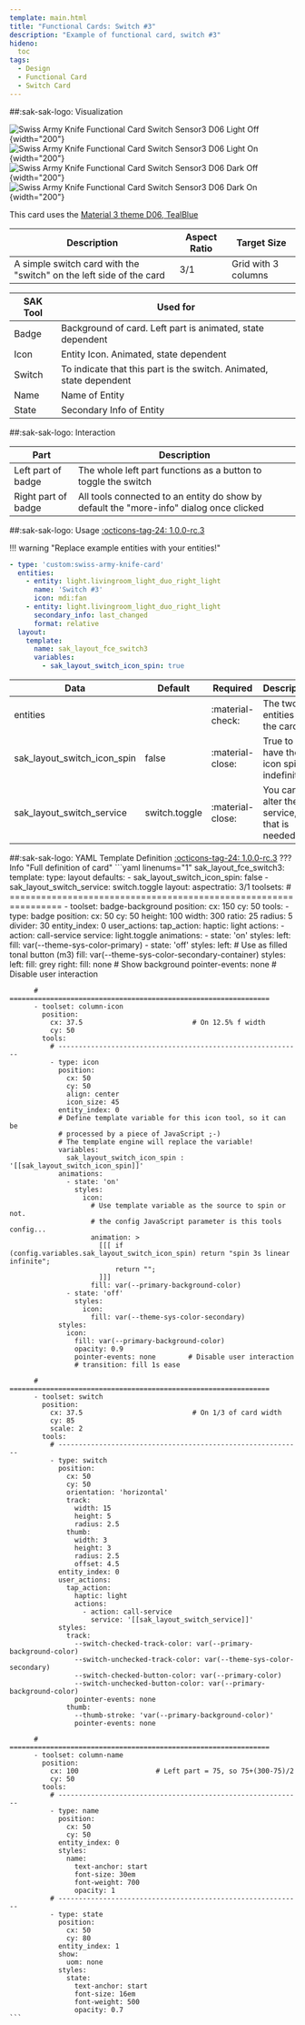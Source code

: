 ```yaml
---
template: main.html
title: "Functional Cards: Switch #3"
description: "Example of functional card, switch #3"
hideno:
  toc
tags:
  - Design
  - Functional Card
  - Switch Card
---
```

<!-- GT/GL -->
##:sak-sak-logo: Visualization

![Swiss Army Knife Functional Card Switch Sensor3 D06 Light Off](../assets/screenshots/sak-functional-card-12-switch3-theme-d06-light-off.png){width="200"}
![Swiss Army Knife Functional Card Switch Sensor3 D06 Light On](../assets/screenshots/sak-functional-card-12-switch3-theme-d06-light-on.png){width="200"}
<br>![Swiss Army Knife Functional Card Switch Sensor3 D06 Dark Off](../assets/screenshots/sak-functional-card-12-switch3-theme-d06-dark-off.png){width="200"}
![Swiss Army Knife Functional Card Switch Sensor3 D06 Dark On](../assets/screenshots/sak-functional-card-12-switch3-theme-d06-dark-on.png){width="200"}

This card uses the [Material 3 theme D06, TealBlue][ham3-d06-url]

| Description| Aspect Ratio| Target Size |
|-|-|-|
| A simple switch card with the "switch" on the left side of the card | 3/1 | Grid with 3 columns |

| SAK Tool| Used for |
|-|-|
| Badge | Background of card. Left part is animated, state dependent|
| Icon | Entity Icon. Animated, state dependent|
| Switch | To indicate that this part is the switch. Animated, state dependent|
| Name | Name of Entity|
| State | Secondary Info of Entity|

##:sak-sak-logo: Interaction

| Part | Description|
|-|-|
| Left part of badge | The whole left part functions as a button to toggle the switch |
| Right part of badge | All tools connected to an entity do show by default the "more-info" dialog once clicked |

##:sak-sak-logo: Usage
[:octicons-tag-24: 1.0.0-rc.3][github-releases]

!!! warning "Replace example entities with your entities!"

```yaml linenums="1"
- type: 'custom:swiss-army-knife-card'
  entities:
    - entity: light.livingroom_light_duo_right_light
      name: 'Switch #3'
      icon: mdi:fan
    - entity: light.livingroom_light_duo_right_light
      secondary_info: last_changed
      format: relative
  layout:
    template:
      name: sak_layout_fce_switch3
      variables:
        - sak_layout_switch_icon_spin: true
```

| Data | Default| Required | Description |
|-|-|-|-|
| entities |  | :material-check: | The two entities on the card |
| sak_layout_switch_icon_spin | false | :material-close: | True to have the icon spin indefinitely |
| sak_layout_switch_service | switch.toggle | :material-close: | You can alter the service, if that is needed... |

##:sak-sak-logo: YAML Template Definition
[:octicons-tag-24: 1.0.0-rc.3][github-releases]
??? Info "Full definition of card"
    ```yaml linenums="1"
    sak_layout_fce_switch3:
      template:
        type: layout
        defaults: 
          - sak_layout_switch_icon_spin: false
          - sak_layout_switch_service: switch.toggle
      layout:
        aspectratio: 3/1
        toolsets:
          # ================================================================
          - toolset: badge-background
            position:
              cx: 150
              cy: 50
            tools:
              - type: badge
                position:
                  cx: 50
                  cy: 50
                  height: 100
                  width: 300
                  ratio: 25
                  radius: 5
                  divider: 30
                entity_index: 0
                user_actions:
                  tap_action:
                    haptic: light
                    actions:
                      - action: call-service
                        service: light.toggle
                animations:
                  - state: 'on'
                    styles:
                      left:
                        fill: var(--theme-sys-color-primary)
                  - state: 'off'
                    styles:
                      left:                     # Use as filled tonal button (m3)
                        fill: var(--theme-sys-color-secondary-container)
                styles:
                  left:
                    fill: grey
                  right:
                    fill: none                  # Show background
                    pointer-events: none        # Disable user interaction

          # ================================================================
          - toolset: column-icon
            position:
              cx: 37.5                           # On 12.5% f width
              cy: 50
            tools:
              # ------------------------------------------------------------
              - type: icon
                position:
                  cx: 50
                  cy: 50
                  align: center
                  icon_size: 45
                entity_index: 0
                # Define template variable for this icon tool, so it can be
                # processed by a piece of JavaScript ;-)
                # The template engine will replace the variable!
                variables:
                  sak_layout_switch_icon_spin : '[[sak_layout_switch_icon_spin]]'
                animations:
                  - state: 'on'
                    styles:
                      icon:
                        # Use template variable as the source to spin or not.
                        # the config JavaScript parameter is this tools config...
                        animation: >
                          [[[ if (config.variables.sak_layout_switch_icon_spin) return "spin 3s linear infinite";
                              return "";
                          ]]]
                        fill: var(--primary-background-color)
                  - state: 'off'
                    styles:
                      icon:
                        fill: var(--theme-sys-color-secondary)
                styles:
                  icon:
                    fill: var(--primary-background-color)
                    opacity: 0.9
                    pointer-events: none        # Disable user interaction
                    # transition: fill 1s ease

          # ================================================================
          - toolset: switch
            position:
              cx: 37.5                           # On 1/3 of card width
              cy: 85
              scale: 2
            tools:
              # ------------------------------------------------------------
              - type: switch
                position:
                  cx: 50
                  cy: 50
                  orientation: 'horizontal'
                  track:
                    width: 15
                    height: 5
                    radius: 2.5
                  thumb:
                    width: 3
                    height: 3
                    radius: 2.5
                    offset: 4.5
                entity_index: 0
                user_actions:
                  tap_action:
                    haptic: light
                    actions:
                      - action: call-service
                        service: '[[sak_layout_switch_service]]'
                styles:
                  track:
                    --switch-checked-track-color: var(--primary-background-color)
                    --switch-unchecked-track-color: var(--theme-sys-color-secondary)
                    --switch-checked-button-color: var(--primary-color)
                    --switch-unchecked-button-color: var(--primary-background-color)
                    pointer-events: none
                  thumb:
                    --thumb-stroke: 'var(--primary-background-color)'
                    pointer-events: none

          # ================================================================
          - toolset: column-name
            position:
              cx: 100                   # Left part = 75, so 75+(300-75)/2
              cy: 50
            tools:
              # ------------------------------------------------------------
              - type: name
                position:
                  cx: 50
                  cy: 50
                entity_index: 0
                styles:
                  name:
                    text-anchor: start
                    font-size: 30em
                    font-weight: 700
                    opacity: 1
              # ------------------------------------------------------------
              - type: state
                position:
                  cx: 50
                  cy: 80
                entity_index: 1
                show:
                  uom: none
                styles:
                  state:
                    text-anchor: start
                    font-size: 16em
                    font-weight: 500
                    opacity: 0.7
    ```

<!-- Image references -->

<!--- Internal References... --->
[Swiss Army Knife Tutorial 02]: ../tutorials/10-step-tutorial-02-intro.md

<!--- External References... --->
[ham3-d06-url]: https://material3-themes-manual.amoebelabs.com/examples/material3-example-theme-d06-tealblue/
[github-releases]: https://github.com/amoebelabs/swiss-army-knife-card/releases/
